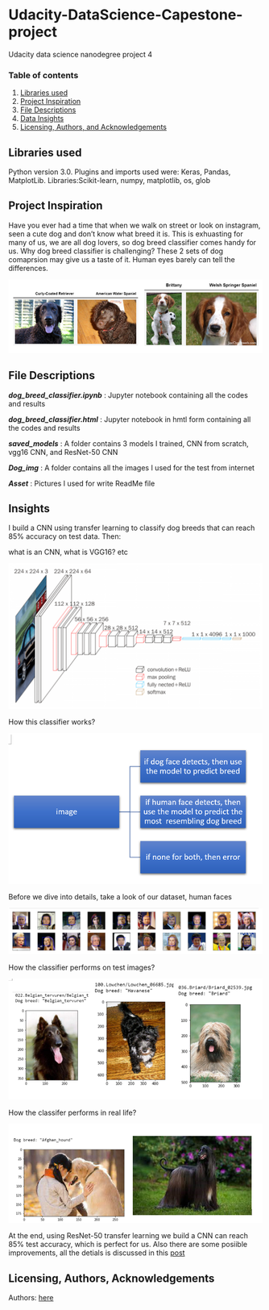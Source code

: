 # Udacity-DataScience-Capestone-project
Udacity data science nanodegree project 4

### Table of contents

1. [Libraries used](#Libraries)
2. [Project Inspiration](#Inspiration)
3. [File Descriptions](#files)
4. [Data Insights](#Insights)
5. [Licensing, Authors, and Acknowledgements](#licensing)


## Libraries used <a name="Libraries used"></a>

Python version 3.0.
Plugins and imports used were: Keras, Pandas, MatplotLib.
Libraries:Scikit-learn, numpy, matplotlib, os, glob


## Project Inspiration<a name="Inspiration"></a>

Have you ever had a time that when we walk on street or look on instagram, seen a cute dog and don’t know what breed it is. This is exhuasting for many of us, we are all dog lovers, so dog breed classifier comes handy for us. Why dog breed classifier is challenging? These 2 sets of dog comaprsion may give us a taste of it. Human eyes barely can tell the differences.

![dashboard screenshot](Asset/img4.png)


## File Descriptions <a name="files"></a>

*__dog_breed_classifier.ipynb__* : Jupyter notebook containing all the codes and results

*__dog_breed_classifier.html__* : Jupyter notebook in hmtl form containing all the codes and results

*__saved_models__* : A folder contains 3 models I trained, CNN from scratch, vgg16 CNN, and ResNet-50 CNN

*__Dog_img__* :  A folder contains all the images I used for the test from internet

*__Asset__* : Pictures I used for write ReadMe file



## Insights<a name="insights"></a>

I build a CNN using transfer learning to classify dog breeds that can reach 85% accuracy on test data. Then: 

what is an CNN, what is VGG16? etc

![dashboard screenshot](Asset/img6.png)


How this classifier works?

![dashboard screenshot](Asset/img3.png)


Before we dive into details, take a look of our dataset, human faces 

![dashboard screenshot](Asset/img1.png)


How the classifier performs on test images?

![dashboard screenshot](Asset/img16.png)

How the classifer performs in real life? 

![dashboard screenshot](Asset/img18.png)

At the end, using ResNet-50 transfer learning we build a CNN can reach 85% test accuracy, which is perfect for us. Also there are some posiible improvements, all the detials is discussed in this [post](https://medium.com/@ruoruolove/dog-breed-classifierintroduction-95b76d57c164)


## Licensing, Authors, Acknowledgements<a name="licensing"></a>

Authors: [here](https://medium.com/@ruoruolove/dog-breed-classifierintroduction-95b76d57c164)

